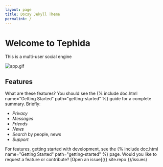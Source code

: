 ```yaml
---
layout: page
title: Docsy Jekyll Theme
permalink: /
---
```


# Welcome to Tephida

This is a multi-user social engine

![app.gif](https://raw.githubusercontent.com/Tephida/vii/master/images/app.gif)


## Features

What are these features? You should see the {% include doc.html name="Getting Started" path="getting-started" %}
guide for a complete summary. Briefly:

 - *Privacy*
 - *Messages*
 - *Friends*
 - *News*
 - *Search* by people, news
 - *Support*

For features, getting started with development, see the {% include doc.html name="Getting Started" path="getting-started" %} page. Would you like to request a feature or contribute?
[Open an issue]({{ site.repo }}/issues)
